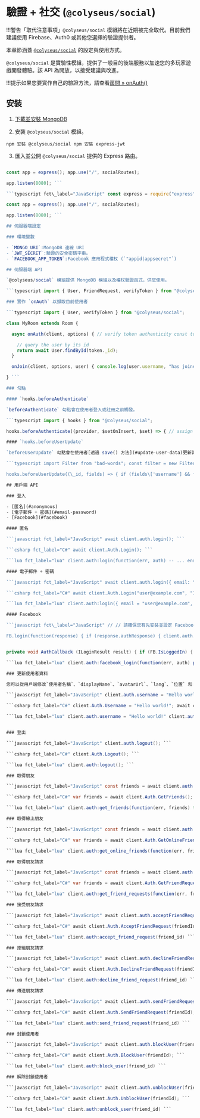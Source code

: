 # 驗證 + 社交 (`@colyseus/social`)

!!!警告「取代注意事項」`@colyseus/social` 模組將在近期被完全取代。目前我們建議使用 Firebase、Auth0 或其他您選擇的驗證提供者。

本章節涵蓋 [`@colyseus/social`](http://github.com/colyseus/colyseus-social) 的設定與使用方式。

`@colyseus/social` 是實驗性模組，提供了一般目的後端服務以加速您的多玩家遊戲開發體驗。該 API 為開放，以接受建議與改進。


!!!提示如果您要實作自己的驗證方法，請查看[房間 » onAuth()](/server/room/#onauth-client-options-request)

## 安裝

1. [下載並安裝 MongoDB](https://docs.mongodb.com/manual/installation/#mongodb-community-edition-installation-tutorials)

2. 安裝 `@colyseus/social` 模組。

``` npm 安裝 @colyseus/social npm 安裝 express-jwt ```

3. 匯入並公開 `@colyseus/social` 提供的 Express 路由。

```typescript fct\_label="TypeScript" import express from "express"; import socialRoutes from "@colyseus/social/express"

const app = express(); app.use("/", socialRoutes);

app.listen(8080); ```

```typescript fct\_label="JavaScript" const express = require("express"); const socialRoutes = require("@colyseus/social/express").default;

const app = express(); app.use("/", socialRoutes);

app.listen(8080); ```

## 伺服器端設定

### 環境變數

- `MONGO_URI`:MongoDB 連線 URI
- `JWT_SECRET`:驗證的安全密碼字串。
- `FACEBOOK_APP_TOKEN`:Facebook 應用程式權杖 (`"appid|appsecret"`)

## 伺服器端 API

`@colyseus/social` 模組提供 MongoDB 模組以及權杖驗證函式，供您使用。

```typescript import { User, FriendRequest, verifyToken } from "@colyseus/social"; ```

### 實作 `onAuth` 以擷取目前使用者

```typescript import { User, verifyToken } from "@colyseus/social";

class MyRoom extends Room {

  async onAuth(client, options) { // verify token authenticity const token = verifyToken(options.token);

    // query the user by its id
    return await User.findById(token._id);
  }

  onJoin(client, options, user) { console.log(user.username, "has joined the room!"); }

} ```

### 勾點

#### `hooks.beforeAuthenticate`

`beforeAuthenticate` 勾點會在使用者登入或註冊之前觸發。

```typescript import { hooks } from "@colyseus/social";

hooks.beforeAuthenticate((provider, $setOnInsert, $set) => { // assign default metadata upon registration $setOnInsert.metadata = { coins:100, trophies:0 }; }); ```

#### `hooks.beforeUserUpdate`

`beforeUserUpdate` 勾點會在使用者[透過 save() 方法](#update-user-data)更新其訊息之前觸發。

```typescript import Filter from "bad-words"; const filter = new Filter();

hooks.beforeUserUpdate((\_id, fields) => { if (fields\['username'] && filter.isProfane(fields\['username'])) { throw new Error("no\_swearing\_allowed"); } }) ```

## 用戶端 API

### 登入

- [匿名](#anonymous)
- [電子郵件 + 密碼](#email-password)
- [Facebook](#facebook)

#### 匿名

```javascript fct_label="JavaScript" await client.auth.login(); ```

```csharp fct_label="C#" await client.Auth.Login(); ```

```lua fct_label="lua" client.auth:login(function(err, auth) -- ... end); ```

#### 電子郵件 + 密碼

```javascript fct_label="JavaScript" await client.auth.login({ email: "user@example.com", password:"12345" }); ```

```csharp fct_label="C#" await client.Auth.Login("user@example.com", "12345"); ```

```lua fct_label="lua" client.auth:login({ email = "user@example.com", password = "12345" }, function(err, auth) -- ... end) ```

#### Facebook

```javascript fct\_label="JavaScript" // // 請確保您有先安裝並設定 Facebook SDK // - https://developers.facebook.com/docs/javascript/quickstart // - https://developers.facebook.com/docs/facebook-login/web //

FB.login(function(response) { if (response.authResponse) { client.auth.login({ accessToken: response.authResponse.accessToken }); } }, { scope: 'public\_profile,email,user\_friends' });

```

```csharp fct\_label="C#" // // 請確保您有先安裝並設定 Facebook SDK // - https://developers.facebook.com/docs/unity/gettingstarted // - https://developers.facebook.com/docs/unity/examples#login // var perms = new List<string>(){"public\_profile", "email", "user\_friends"}; FB.LogInWithReadPermissions(perms, AuthCallback);

private void AuthCallback (ILoginResult result) { if (FB.IsLoggedIn) { client.Auth.Login(Facebook.Unity.AccessToken.CurrentAccessToken); } } ```

```lua fct_label="lua" client.auth:facebook_login(function(err, auth) pprint(auth) end) ```

### 更新使用者資料

您可以從用戶端修改`使用者名稱`、`displayName`、`avatarUrl`、`lang`、`位置` 和 `時區`，並接著呼叫 `save()` 方法。

```javascript fct_label="JavaScript" client.auth.username = "Hello world!" await client.auth.save(); ```

```csharp fct_label="C#" client.Auth.Username = "Hello world!"; await client.Auth.Save(); ```

```lua fct_label="lua" client.auth.username = "Hello world!" client.auth:save() ```


### 登出

```javascript fct_label="JavaScript" client.auth.logout(); ```

```csharp fct_label="C#" client.Auth.Logout(); ```

```lua fct_label="lua" client.auth:logout(); ```

### 取得朋友

```javascript fct_label="JavaScript" const friends = await client.auth.getFriends(); friends.forEach(friend => { console.log(friend.username); }); ```

```csharp fct_label="C#" var friends = await client.Auth.GetFriends(); for (var i=0; i<friends.Length; i++) { Debug.Log(friends[i].Username); } ```

```lua fct_label="lua" client.auth:get_friends(function(err, friends) for i, friend in pairs(friends) do print(friend.username) end end); ```

### 取得線上朋友

```javascript fct_label="JavaScript" const friends = await client.auth.getOnlineFriends(); friends.forEach(friend => { console.log(friend.username); }); ```

```csharp fct_label="C#" var friends = await client.Auth.GetOnlineFriends(); for (var i=0; i<friends.Length; i++) { Debug.Log(friends[i].Username); } ```

```lua fct_label="lua" client.auth:get_online_friends(function(err, friends) for i, friend in pairs(friends) do print(friend.username) end end); ```

### 取得朋友請求

```javascript fct_label="JavaScript" const friends = await client.auth.getFriendRequests(); friends.forEach(friend => { console.log(friend.username); }); ```

```csharp fct_label="C#" var friends = await client.Auth.GetFriendRequests(); for (var i=0; i<friends.Length; i++) { Debug.Log(friends[i].Username); } ```

```lua fct_label="lua" client.auth:get_friend_requests(function(err, friends) for i, friend in pairs(friends) do print(friend.username) end end); ```

### 接受朋友請求

```javascript fct_label="JavaScript" await client.auth.acceptFriendRequest(friendId); ```

```csharp fct_label="C#" await client.Auth.AcceptFriendRequest(friendId); ```

```lua fct_label="lua" client.auth:accept_friend_request(friend_id) ```

### 拒絕朋友請求

```javascript fct_label="JavaScript" await client.auth.declineFriendRequest(friendId); ```

```csharp fct_label="C#" await client.Auth.DeclineFriendRequest(friendId); ```

```lua fct_label="lua" client.auth:decline_friend_request(friend_id) ```

### 傳送朋友請求

```javascript fct_label="JavaScript" await client.auth.sendFriendRequest(friendId); ```

```csharp fct_label="C#" await client.Auth.SendFriendRequest(friendId); ```

```lua fct_label="lua" client.auth:send_friend_request(friend_id) ```

### 封鎖使用者

```javascript fct_label="JavaScript" await client.auth.blockUser(friendId); ```

```csharp fct_label="C#" await client.Auth.BlockUser(friendId); ```

```lua fct_label="lua" client.auth:block_user(friend_id) ```

### 解除封鎖使用者

```javascript fct_label="JavaScript" await client.auth.unblockUser(friendId); ```

```csharp fct_label="C#" await client.Auth.UnblockUser(friendId); ```

```lua fct_label="lua" client.auth:unblock_user(friend_id) ```
